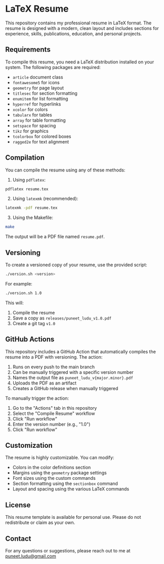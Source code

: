 # LaTeX Resume

This repository contains my professional resume in LaTeX format. The resume is designed with a modern, clean layout and includes sections for experience, skills, publications, education, and personal projects.

## Requirements

To compile this resume, you need a LaTeX distribution installed on your system. The following packages are required:

- `article` document class
- `fontawesome5` for icons
- `geometry` for page layout
- `titlesec` for section formatting
- `enumitem` for list formatting
- `hyperref` for hyperlinks
- `xcolor` for colors
- `tabularx` for tables
- `array` for table formatting
- `setspace` for spacing
- `tikz` for graphics
- `tcolorbox` for colored boxes
- `ragged2e` for text alignment

## Compilation

You can compile the resume using any of these methods:

1. Using `pdflatex`:

```bash
pdflatex resume.tex
```

2. Using `latexmk` (recommended):

```bash
latexmk -pdf resume.tex
```

3. Using the Makefile:

```bash
make
```

The output will be a PDF file named `resume.pdf`.

## Versioning

To create a versioned copy of your resume, use the provided script:

```bash
./version.sh <version>
```

For example:

```bash
./version.sh 1.0
```

This will:

1. Compile the resume
2. Save a copy as `releases/puneet_ludu_v1.0.pdf`
3. Create a git tag `v1.0`

## GitHub Actions

This repository includes a GitHub Action that automatically compiles the resume into a PDF with versioning. The action:

1. Runs on every push to the main branch
2. Can be manually triggered with a specific version number
3. Names the output file as `puneet_ludu_v{major.minor}.pdf`
4. Uploads the PDF as an artifact
5. Creates a GitHub release when manually triggered

To manually trigger the action:

1. Go to the "Actions" tab in this repository
2. Select the "Compile Resume" workflow
3. Click "Run workflow"
4. Enter the version number (e.g., "1.0")
5. Click "Run workflow"

## Customization

The resume is highly customizable. You can modify:

- Colors in the color definitions section
- Margins using the `geometry` package settings
- Font sizes using the custom commands
- Section formatting using the `sectionbox` command
- Layout and spacing using the various LaTeX commands

## License

This resume template is available for personal use. Please do not redistribute or claim as your own.

## Contact

For any questions or suggestions, please reach out to me at puneet.ludu@gmail.com
